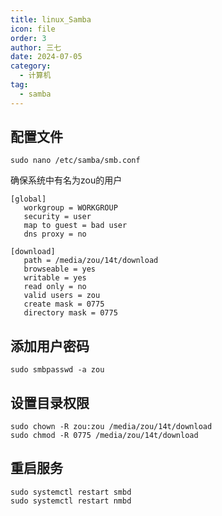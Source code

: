 ```yaml
---
title: linux_Samba
icon: file
order: 3
author: 三七
date: 2024-07-05
category:
  - 计算机
tag:
  - samba
---
```


<!-- more --> 
## 配置文件
```
sudo nano /etc/samba/smb.conf
```
确保系统中有名为zou的用户
```
[global]
   workgroup = WORKGROUP
   security = user
   map to guest = bad user
   dns proxy = no

[download]
   path = /media/zou/14t/download
   browseable = yes
   writable = yes
   read only = no
   valid users = zou
   create mask = 0775
   directory mask = 0775
```

## 添加用户密码
```
sudo smbpasswd -a zou
```

## 设置目录权限
```
sudo chown -R zou:zou /media/zou/14t/download
sudo chmod -R 0775 /media/zou/14t/download
```

## 重启服务
```
sudo systemctl restart smbd
sudo systemctl restart nmbd
```
